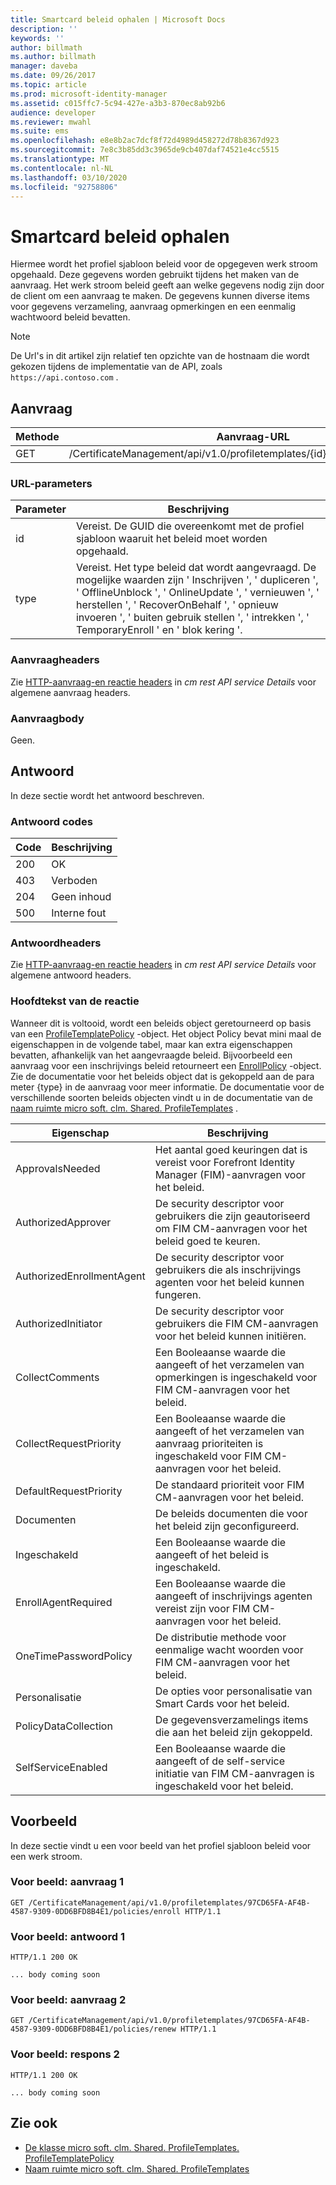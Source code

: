 ```yaml
---
title: Smartcard beleid ophalen | Microsoft Docs
description: ''
keywords: ''
author: billmath
ms.author: billmath
manager: daveba
ms.date: 09/26/2017
ms.topic: article
ms.prod: microsoft-identity-manager
ms.assetid: c015ffc7-5c94-427e-a3b3-870ec8ab92b6
audience: developer
ms.reviewer: mwahl
ms.suite: ems
ms.openlocfilehash: e8e8b2ac7dcf8f72d4989d458272d78b8367d923
ms.sourcegitcommit: 7e8c3b85dd3c3965de9cb407daf74521e4cc5515
ms.translationtype: MT
ms.contentlocale: nl-NL
ms.lasthandoff: 03/10/2020
ms.locfileid: "92758806"
---
```

# <a name="get-smart-card-policy"></a>Smartcard beleid ophalen
Hiermee wordt het profiel sjabloon beleid voor de opgegeven werk stroom opgehaald. Deze gegevens worden gebruikt tijdens het maken van de aanvraag. Het werk stroom beleid geeft aan welke gegevens nodig zijn door de client om een aanvraag te maken. De gegevens kunnen diverse items voor gegevens verzameling, aanvraag opmerkingen en een eenmalig wachtwoord beleid bevatten.

>[!NOTE]
>De Url's in dit artikel zijn relatief ten opzichte van de hostnaam die wordt gekozen tijdens de implementatie van de API, zoals `https://api.contoso.com` .

## <a name="request"></a>Aanvraag

Methode  |Aanvraag-URL  
---------|---------
GET     |/CertificateManagement/api/v1.0/profiletemplates/{id}/policy/workflow/{type}

### <a name="url-parameters"></a>URL-parameters

Parameter| Beschrijving
--------|-------------
id| Vereist. De GUID die overeenkomt met de profiel sjabloon waaruit het beleid moet worden opgehaald.
type| Vereist. Het type beleid dat wordt aangevraagd. De mogelijke waarden zijn ' Inschrijven ', ' dupliceren ', ' OfflineUnblock ', ' OnlineUpdate ', ' vernieuwen ', ' herstellen ', ' RecoverOnBehalf ', ' opnieuw invoeren ', ' buiten gebruik stellen ', ' intrekken ', ' TemporaryEnroll ' en ' blok kering '.

### <a name="request-headers"></a>Aanvraagheaders
Zie [HTTP-aanvraag-en reactie headers](certificate-management-rest-api-service-details.md#http-request-and-response-headers) in *cm rest API service Details* voor algemene aanvraag headers.

### <a name="request-body"></a>Aanvraagbody
Geen.

## <a name="response"></a>Antwoord
In deze sectie wordt het antwoord beschreven.

### <a name="response-codes"></a>Antwoord codes

Code  |Beschrijving  
---------|---------
200 | OK
403 | Verboden
204 | Geen inhoud
500 | Interne fout

### <a name="response-headers"></a>Antwoordheaders
Zie [HTTP-aanvraag-en reactie headers](certificate-management-rest-api-service-details.md#http-request-and-response-headers) in *cm rest API service Details* voor algemene antwoord headers.

### <a name="response-body"></a>Hoofdtekst van de reactie
Wanneer dit is voltooid, wordt een beleids object geretourneerd op basis van een [ProfileTemplatePolicy](https://msdn.microsoft.com/library/windows/desktop/microsoft.clm.shared.profiletemplates.profiletemplatepolicy.aspx) -object. Het object Policy bevat mini maal de eigenschappen in de volgende tabel, maar kan extra eigenschappen bevatten, afhankelijk van het aangevraagde beleid. Bijvoorbeeld een aanvraag voor een inschrijvings beleid retourneert een [EnrollPolicy](https://msdn.microsoft.com/library/windows/desktop/microsoft.clm.shared.profiletemplates.enrollpolicy) -object. Zie de documentatie voor het beleids object dat is gekoppeld aan de para meter {type} in de aanvraag voor meer informatie. De documentatie voor de verschillende soorten beleids objecten vindt u in de documentatie van de [naam ruimte micro soft. clm. Shared. ProfileTemplates](https://msdn.microsoft.com/library/windows/desktop/microsoft.clm.shared.profiletemplates) .

Eigenschap | Beschrijving
---------|------------
ApprovalsNeeded | Het aantal goed keuringen dat is vereist voor Forefront Identity Manager (FIM)-aanvragen voor het beleid.
AuthorizedApprover | De security descriptor voor gebruikers die zijn geautoriseerd om FIM CM-aanvragen voor het beleid goed te keuren.
AuthorizedEnrollmentAgent | De security descriptor voor gebruikers die als inschrijvings agenten voor het beleid kunnen fungeren.
AuthorizedInitiator | De security descriptor voor gebruikers die FIM CM-aanvragen voor het beleid kunnen initiëren.
CollectComments | Een Booleaanse waarde die aangeeft of het verzamelen van opmerkingen is ingeschakeld voor FIM CM-aanvragen voor het beleid.
CollectRequestPriority | Een Booleaanse waarde die aangeeft of het verzamelen van aanvraag prioriteiten is ingeschakeld voor FIM CM-aanvragen voor het beleid.
DefaultRequestPriority | De standaard prioriteit voor FIM CM-aanvragen voor het beleid.
Documenten | De beleids documenten die voor het beleid zijn geconfigureerd.
Ingeschakeld | Een Booleaanse waarde die aangeeft of het beleid is ingeschakeld.
EnrollAgentRequired | Een Booleaanse waarde die aangeeft of inschrijvings agenten vereist zijn voor FIM CM-aanvragen voor het beleid.
OneTimePasswordPolicy | De distributie methode voor eenmalige wacht woorden voor FIM CM-aanvragen voor het beleid.
Personalisatie | De opties voor personalisatie van Smart Cards voor het beleid.
PolicyDataCollection | De gegevensverzamelings items die aan het beleid zijn gekoppeld.
SelfServiceEnabled | Een Booleaanse waarde die aangeeft of de self-service initiatie van FIM CM-aanvragen is ingeschakeld voor het beleid.

## <a name="example"></a>Voorbeeld
In deze sectie vindt u een voor beeld van het profiel sjabloon beleid voor een werk stroom. 

### <a name="example-request-1"></a>Voor beeld: aanvraag 1

```
GET /CertificateManagement/api/v1.0/profiletemplates/97CD65FA-AF4B-4587-9309-0DD6BFD8B4E1/policies/enroll HTTP/1.1
```

### <a name="example-response-1"></a>Voor beeld: antwoord 1

```
HTTP/1.1 200 OK

... body coming soon
```       

### <a name="example-request-2"></a>Voor beeld: aanvraag 2

```
GET /CertificateManagement/api/v1.0/profiletemplates/97CD65FA-AF4B-4587-9309-0DD6BFD8B4E1/policies/renew HTTP/1.1
```

### <a name="example-response-2"></a>Voor beeld: respons 2

```
HTTP/1.1 200 OK

... body coming soon
```       

## <a name="see-also"></a>Zie ook

- [De klasse micro soft. clm. Shared. ProfileTemplates. ProfileTemplatePolicy](https://msdn.microsoft.com/library/windows/desktop/microsoft.clm.shared.profiletemplates.profiletemplatepolicy.aspx)
- [Naam ruimte micro soft. clm. Shared. ProfileTemplates](https://msdn.microsoft.com/library/windows/desktop/microsoft.clm.shared.profiletemplates.aspx)
